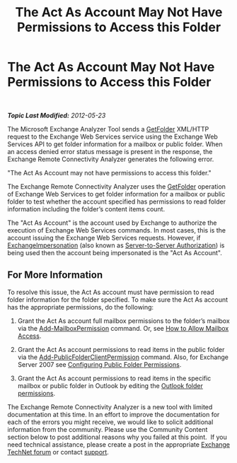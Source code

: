 ﻿---
title: The Act As Account May Not Have Permissions to Access this Folder
TOCTitle: The Act As Account May Not Have Permissions to Access this Folder
ms:assetid: 38d72b1a-7cd0-42a2-ad0e-3007b434fd2c
ms:mtpsurl: https://technet.microsoft.com/en-us/library/Ee410521(v=EXCHG.80)
ms:contentKeyID: 22766748
ms.date: 07/23/2014
mtps_version: v=EXCHG.80
---

<div data-xmlns="http://www.w3.org/1999/xhtml">

<div class="topic" data-xmlns="http://www.w3.org/1999/xhtml" data-msxsl="urn:schemas-microsoft-com:xslt" data-cs="http://msdn.microsoft.com/en-us/">

<div data-asp="http://msdn2.microsoft.com/asp">

# The Act As Account May Not Have Permissions to Access this Folder

</div>

<div id="mainSection">

<div id="mainBody">

<span> </span>

_**Topic Last Modified:** 2012-05-23_

The Microsoft Exchange Analyzer Tool sends a [GetFolder](http://go.microsoft.com/fwlink/?linkid=161956) XML/HTTP request to the Exchange Web Services service using the Exchange Web Services API to get folder information for a mailbox or public folder. When an access denied error status message is present in the response, the Exchange Remote Connectivity Analyzer generates the following error.

"The Act As Account may not have permissions to access this folder."

The Exchange Remote Connectivity Analyzer uses the [GetFolder](http://go.microsoft.com/fwlink/?linkid=161956) operation of Exchange Web Services to get folder information for a mailbox or public folder to test whether the account specified has permissions to read folder information including the folder’s content items count.

The "Act As Account" is the account used by Exchange to authorize the execution of Exchange Web Services commands. In most cases, this is the account issuing the Exchange Web Services requests. However, if [ExchangeImpersonation](http://go.microsoft.com/fwlink/?linkid=161948) (also known as [Server-to-Server Authorization](http://go.microsoft.com/fwlink/?linkid=161951)) is being used then the account being impersonated is the "Act As Account".

<div>

## For More Information

To resolve this issue, the Act As account must have permission to read folder information for the folder specified. To make sure the Act As account has the appropriate permissions, do the following:

1.  Grant the Act As account full mailbox permissions to the folder’s mailbox via the [Add-MailboxPermission](http://go.microsoft.com/fwlink/?linkid=76497) command. Or, see [How to Allow Mailbox Access](http://go.microsoft.com/fwlink/?linkid=76535).

2.  Grant the Act As account permissions to read items in the public folder via the [Add-PublicFolderClientPermission](http://go.microsoft.com/fwlink/?linkid=123666) command. Also, for Exchange Server 2007 see [Configuring Public Folder Permissions](http://go.microsoft.com/fwlink/?linkid=123665).

3.  Grant the Act As account permissions to read items in the specific mailbox or public folder in Outlook by editing the [Outlook folder permissions](http://go.microsoft.com/fwlink/?linkid=86319).

The Exchange Remote Connectivity Analyzer is a new tool with limited documentation at this time. In an effort to improve the documentation for each of the errors you might receive, we would like to solicit additional information from the community. Please use the Community Content section below to post additional reasons why you failed at this point.  If you need technical assistance, please create a post in the appropriate [Exchange TechNet forum](http://go.microsoft.com/fwlink/?linkid=73420) or contact [support](http://go.microsoft.com/fwlink/?linkid=8158).

</div>

</div>

<span> </span>

</div>

</div>

</div>

